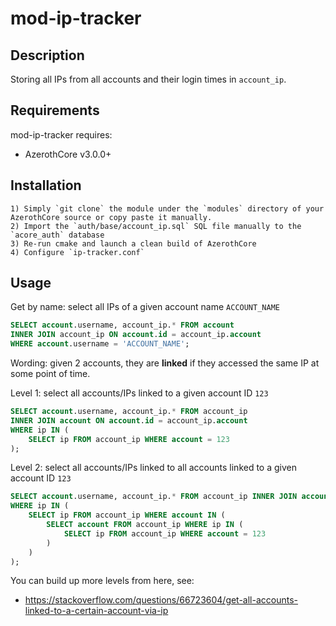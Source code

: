 # mod-ip-tracker

## Description

Storing all IPs from all accounts and their login times in `account_ip`.


## Requirements

mod-ip-tracker requires:

- AzerothCore v3.0.0+


## Installation

```
1) Simply `git clone` the module under the `modules` directory of your AzerothCore source or copy paste it manually.
2) Import the `auth/base/account_ip.sql` SQL file manually to the `acore_auth` database
3) Re-run cmake and launch a clean build of AzerothCore
4) Configure `ip-tracker.conf`
```

## Usage

Get by name: select all IPs of a given account name `ACCOUNT_NAME`

```sql
SELECT account.username, account_ip.* FROM account 
INNER JOIN account_ip ON account.id = account_ip.account
WHERE account.username = 'ACCOUNT_NAME';
```

Wording: given 2 accounts, they are **linked** if they accessed the same IP at some point of time.

Level 1: select all accounts/IPs linked to a given account ID `123`

```sql
SELECT account.username, account_ip.* FROM account_ip 
INNER JOIN account ON account.id = account_ip.account
WHERE ip IN (
    SELECT ip FROM account_ip WHERE account = 123
);
```

Level 2: select all accounts/IPs linked to all accounts linked to a given account ID `123`

```sql
SELECT account.username, account_ip.* FROM account_ip INNER JOIN account ON account.id = account_ip.account
WHERE ip IN (
	SELECT ip FROM account_ip WHERE account IN (
		SELECT account FROM account_ip WHERE ip IN (
			SELECT ip FROM account_ip WHERE account = 123
		)
	)
);
```

You can build up more levels from here, see:

- https://stackoverflow.com/questions/66723604/get-all-accounts-linked-to-a-certain-account-via-ip
